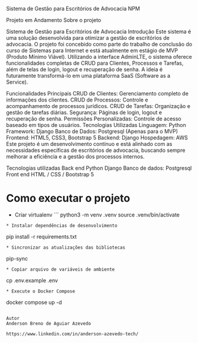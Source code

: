 Sistema de Gestão para Escritórios de Advocacia
NPM

Projeto em Andamento
Sobre o projeto

Sistema de Gestão para Escritórios de Advocacia
Introdução
Este sistema é uma solução desenvolvida para otimizar a gestão de escritórios de advocacia. O projeto foi concebido como parte do trabalho de conclusão do curso de Sistemas para Internet e está atualmente em estágio de MVP (Produto Mínimo Viável). Utilizando a interface AdminLTE, o sistema oferece funcionalidades completas de CRUD para Clientes, Processos e Tarefas, além de telas de login, logout e recuperação de senha. A ideia é futuramente transformá-lo em uma plataforma SaaS (Software as a Service).

Funcionalidades Principais
CRUD de Clientes: Gerenciamento completo de informações dos clientes.
CRUD de Processos: Controle e acompanhamento de processos jurídicos.
CRUD de Tarefas: Organização e gestão de tarefas diárias.
Segurança: Páginas de login, logout e recuperação de senha.
Permissões Personalizadas: Controle de acesso baseado em tipos de usuários.
Tecnologias Utilizadas
Linguagem: Python
Framework: Django
Banco de Dados: Postgresql (Apenas para o MVP)
Frontend: HTML5, CSS3, Bootstrap 5
Backend: Django
Hospedagem: AWS
Este projeto é um desenvolvimento contínuo e está alinhado com as necessidades específicas de escritórios de advocacia, buscando sempre melhorar a eficiência e a gestão dos processos internos. 


Tecnologias utilizadas
Back end
Python
Django
Banco de dados: Postgresql
Front end
HTML / CSS /
Bootstrap 5

# Como executar o projeto

* Criar virtualenv
´´´
python3 -m venv .venv
source .venv/bin/activate
```
* Instalar dependências de desenvolvimento
```
pip install -r requirements.txt
```
* Sincronizar as atualizações das bibliotecas
```
pip-sync
```
* Copiar arquivo de variáveis de ambiente
```
cp .env.example .env
```
* Execute o Docker Compose
```
docker compose up -d
```

Autor
Anderson Breno de Aguiar Azevedo

https://www.linkedin.com/in/anderson-azevedo-tech/
